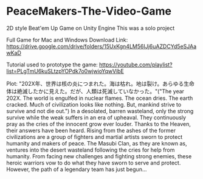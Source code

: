 # PeaceMakers-The-Video-Game
 2D style Beat'em Up Game on Unity Engine
This was a solo project

Full Game for Mac and Windows Download Link: https://drive.google.com/drive/folders/15UxKgn4LM56IJj6uAZDCYd5eSJAawKaD

Tutorial used to prototype the game: https://youtube.com/playlist?list=PLgTmU6kuSLtzpYOPdk7o0wjwioYqwVibE

Plot: "202X年、世界は核の炎につまれた。海は枯れ。地は裂け。あらゆる生命体は絶滅したかに見えた。だが、人類は死滅していなかった。"("The year 202X. The world is engulfed in nuclear flames. The ocean dries. The earth cracked. Much of civilization looks like nothing. But, mankind strive to survive and not die out.") In a desolated, barren wasteland, only the strong survive while the weak suffers in an era of upheaval. They continuously pray as the cries of the innocent grow ever louder. Thanks to the Heaven, their answers have been heard. Rising from the ashes of the former civilizations are a group of fighters and martial artists sworn to protect humanity and makers of peace. The Masubi Clan, as they are known as, ventures into the desert wasteland following the cries for help from humanity. From facing new challenges and fighting strong enemies, these heroic warriors vow to do what they have sworn to serve and protect. However, the path of a legendary team has just begun...
